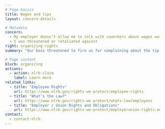 ```yaml
---
# Page basics
title: Wages and tips
layout: concern-details

# Metadata
concern:
  - My employer doesn’t allow me to talk with coworkers about wages working conditions
  - I was threatened or retaliated against
right: organizing-rights
summary: "Our boss threatened to fire us for complaining about the tip policy"

# Page content
blurb: organizing
actions:
  - action: nlrb-claim
    label: Learn more
related_links:
  - title: "Employee Rights"
    url: https://www.nlrb.gov/rights-we-protect/employee-rights
  - title: "What’s the Law?"
    url: https://www.nlrb.gov/rights-we-protect/whats-law/employees
  - title: "Employer / Union Rights and Obligations"
    url: https://www.nlrb.gov/rights-we-protect/employerunion-rights-and-obligations
contact:
  - contact-nlrb
---
```

